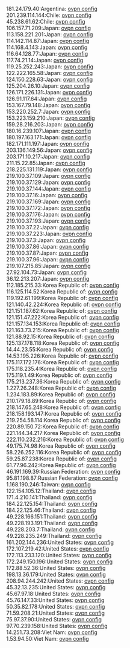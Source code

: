 181.24.179.40:Argentina: [ovpn config](vpn/181_24_179_40.ovpn)  
201.239.114.144:Chile: [ovpn config](vpn/201_239_114_144.ovpn)  
45.238.61.62:Chile: [ovpn config](vpn/45_238_61_62.ovpn)  
106.157.71.209:Japan: [ovpn config](vpn/106_157_71_209.ovpn)  
113.158.221.201:Japan: [ovpn config](vpn/113_158_221_201.ovpn)  
114.142.114.87:Japan: [ovpn config](vpn/114_142_114_87.ovpn)  
114.168.4.143:Japan: [ovpn config](vpn/114_168_4_143.ovpn)  
116.64.128.77:Japan: [ovpn config](vpn/116_64_128_77.ovpn)  
117.74.21.14:Japan: [ovpn config](vpn/117_74_21_14.ovpn)  
119.25.252.243:Japan: [ovpn config](vpn/119_25_252_243.ovpn)  
122.222.165.58:Japan: [ovpn config](vpn/122_222_165_58.ovpn)  
124.150.228.63:Japan: [ovpn config](vpn/124_150_228_63.ovpn)  
125.204.26.10:Japan: [ovpn config](vpn/125_204_26_10.ovpn)  
126.171.226.131:Japan: [ovpn config](vpn/126_171_226_131.ovpn)  
126.91.117.64:Japan: [ovpn config](vpn/126_91_117_64.ovpn)  
153.167.79.148:Japan: [ovpn config](vpn/153_167_79_148.ovpn)  
153.220.252.7:Japan: [ovpn config](vpn/153_220_252_7.ovpn)  
153.223.159.210:Japan: [ovpn config](vpn/153_223_159_210.ovpn)  
159.28.216.203:Japan: [ovpn config](vpn/159_28_216_203.ovpn)  
180.16.239.107:Japan: [ovpn config](vpn/180_16_239_107.ovpn)  
180.197.163.171:Japan: [ovpn config](vpn/180_197_163_171.ovpn)  
182.171.111.197:Japan: [ovpn config](vpn/182_171_111_197.ovpn)  
203.136.149.56:Japan: [ovpn config](vpn/203_136_149_56.ovpn)  
203.171.10.217:Japan: [ovpn config](vpn/203_171_10_217.ovpn)  
211.15.22.85:Japan: [ovpn config](vpn/211_15_22_85.ovpn)  
218.225.131.119:Japan: [ovpn config](vpn/218_225_131_119.ovpn)  
219.100.37.109:Japan: [ovpn config](vpn/219_100_37_109.ovpn)  
219.100.37.129:Japan: [ovpn config](vpn/219_100_37_129.ovpn)  
219.100.37.144:Japan: [ovpn config](vpn/219_100_37_144.ovpn)  
219.100.37.16:Japan: [ovpn config](vpn/219_100_37_16.ovpn)  
219.100.37.169:Japan: [ovpn config](vpn/219_100_37_169.ovpn)  
219.100.37.172:Japan: [ovpn config](vpn/219_100_37_172.ovpn)  
219.100.37.176:Japan: [ovpn config](vpn/219_100_37_176.ovpn)  
219.100.37.193:Japan: [ovpn config](vpn/219_100_37_193.ovpn)  
219.100.37.22:Japan: [ovpn config](vpn/219_100_37_22.ovpn)  
219.100.37.223:Japan: [ovpn config](vpn/219_100_37_223.ovpn)  
219.100.37.3:Japan: [ovpn config](vpn/219_100_37_3.ovpn)  
219.100.37.86:Japan: [ovpn config](vpn/219_100_37_86.ovpn)  
219.100.37.87:Japan: [ovpn config](vpn/219_100_37_87.ovpn)  
219.100.37.96:Japan: [ovpn config](vpn/219_100_37_96.ovpn)  
219.107.215.85:Japan: [ovpn config](vpn/219_107_215_85.ovpn)  
27.92.104.73:Japan: [ovpn config](vpn/27_92_104_73.ovpn)  
36.12.213.207:Japan: [ovpn config](vpn/36_12_213_207.ovpn)  
112.185.215.33:Korea Republic of: [ovpn config](vpn/112_185_215_33.ovpn)  
116.125.114.52:Korea Republic of: [ovpn config](vpn/116_125_114_52.ovpn)  
119.192.61.199:Korea Republic of: [ovpn config](vpn/119_192_61_199.ovpn)  
121.140.42.224:Korea Republic of: [ovpn config](vpn/121_140_42_224.ovpn)  
121.151.187.62:Korea Republic of: [ovpn config](vpn/121_151_187_62.ovpn)  
121.151.47.222:Korea Republic of: [ovpn config](vpn/121_151_47_222.ovpn)  
121.157.134.153:Korea Republic of: [ovpn config](vpn/121_157_134_153.ovpn)  
121.163.73.215:Korea Republic of: [ovpn config](vpn/121_163_73_215.ovpn)  
121.88.92.15:Korea Republic of: [ovpn config](vpn/121_88_92_15.ovpn)  
125.137.178.118:Korea Republic of: [ovpn config](vpn/125_137_178_118.ovpn)  
14.44.23.55:Korea Republic of: [ovpn config](vpn/14_44_23_55.ovpn)  
14.53.195.226:Korea Republic of: [ovpn config](vpn/14_53_195_226.ovpn)  
175.117.172.176:Korea Republic of: [ovpn config](vpn/175_117_172_176.ovpn)  
175.118.235.4:Korea Republic of: [ovpn config](vpn/175_118_235_4.ovpn)  
175.119.1.49:Korea Republic of: [ovpn config](vpn/175_119_1_49.ovpn)  
175.213.237.36:Korea Republic of: [ovpn config](vpn/175_213_237_36.ovpn)  
1.227.26.248:Korea Republic of: [ovpn config](vpn/1_227_26_248.ovpn)  
1.234.183.89:Korea Republic of: [ovpn config](vpn/1_234_183_89.ovpn)  
210.179.18.89:Korea Republic of: [ovpn config](vpn/210_179_18_89.ovpn)  
218.147.65.248:Korea Republic of: [ovpn config](vpn/218_147_65_248.ovpn)  
218.158.193.147:Korea Republic of: [ovpn config](vpn/218_158_193_147.ovpn)  
219.254.58.114:Korea Republic of: [ovpn config](vpn/219_254_58_114.ovpn)  
220.89.150.72:Korea Republic of: [ovpn config](vpn/220_89_150_72.ovpn)  
221.144.34.217:Korea Republic of: [ovpn config](vpn/221_144_34_217.ovpn)  
222.110.232.216:Korea Republic of: [ovpn config](vpn/222_110_232_216.ovpn)  
49.175.74.98:Korea Republic of: [ovpn config](vpn/49_175_74_98.ovpn)  
58.226.252.116:Korea Republic of: [ovpn config](vpn/58_226_252_116.ovpn)  
59.25.87.238:Korea Republic of: [ovpn config](vpn/59_25_87_238.ovpn)  
61.77.96.242:Korea Republic of: [ovpn config](vpn/61_77_96_242.ovpn)  
46.191.169.39:Russian Federation: [ovpn config](vpn/46_191_169_39.ovpn)  
95.81.198.87:Russian Federation: [ovpn config](vpn/95_81_198_87.ovpn)  
1.168.190.246:Taiwan: [ovpn config](vpn/1_168_190_246.ovpn)  
122.154.105.12:Thailand: [ovpn config](vpn/122_154_105_12.ovpn)  
171.4.210.141:Thailand: [ovpn config](vpn/171_4_210_141.ovpn)  
184.22.125.154:Thailand: [ovpn config](vpn/184_22_125_154.ovpn)  
184.22.125.46:Thailand: [ovpn config](vpn/184_22_125_46.ovpn)  
49.228.166.151:Thailand: [ovpn config](vpn/49_228_166_151.ovpn)  
49.228.193.191:Thailand: [ovpn config](vpn/49_228_193_191.ovpn)  
49.228.203.7:Thailand: [ovpn config](vpn/49_228_203_7.ovpn)  
49.228.235.249:Thailand: [ovpn config](vpn/49_228_235_249.ovpn)  
161.202.144.236:United States: [ovpn config](vpn/161_202_144_236.ovpn)  
172.107.219.42:United States: [ovpn config](vpn/172_107_219_42.ovpn)  
172.113.233.120:United States: [ovpn config](vpn/172_113_233_120.ovpn)  
172.249.150.196:United States: [ovpn config](vpn/172_249_150_196.ovpn)  
172.88.52.36:United States: [ovpn config](vpn/172_88_52_36.ovpn)  
198.13.36.179:United States: [ovpn config](vpn/198_13_36_179.ovpn)  
208.94.244.242:United States: [ovpn config](vpn/208_94_244_242.ovpn)  
45.32.13.235:United States: [ovpn config](vpn/45_32_13_235.ovpn)  
45.67.97.18:United States: [ovpn config](vpn/45_67_97_18.ovpn)  
45.76.147.33:United States: [ovpn config](vpn/45_76_147_33.ovpn)  
50.35.82.178:United States: [ovpn config](vpn/50_35_82_178.ovpn)  
71.59.208.21:United States: [ovpn config](vpn/71_59_208_21.ovpn)  
75.97.37.90:United States: [ovpn config](vpn/75_97_37_90.ovpn)  
97.70.239.158:United States: [ovpn config](vpn/97_70_239_158.ovpn)  
14.251.73.208:Viet Nam: [ovpn config](vpn/14_251_73_208.ovpn)  
1.53.94.50:Viet Nam: [ovpn config](vpn/1_53_94_50.ovpn)  
